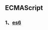 ## ECMAScript

### 1、[es6][1]

[1]:<https://github.com/xiaoliuing/study-notes/blob/master/ready-notes/ecmascript/es6.md>